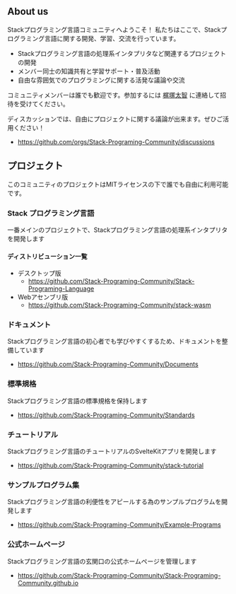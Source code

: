 ## About us

Stackプログラミング言語コミュニティへようこそ！
私たちはここで、Stackプログラミング言語に関する開発、学習、交流を行っています。

- Stackプログラミング言語の処理系インタプリタなど関連するプロジェクトの開発
- メンバー同士の知識共有と学習サポート・普及活動
- 自由な雰囲気でのプログラミングに関する活発な議論や交流

コミュニティメンバーは誰でも歓迎です。参加するには [梶塚太智](mailto://kajizukataichi@outlook.jp) に連絡して招待を受けてください。

ディスカッションでは、自由にプロジェクトに関する議論が出来ます。ぜひご活用ください！
- https://github.com/orgs/Stack-Programing-Community/discussions

## プロジェクト
このコミュニティのプロジェクトはMITライセンスの下で誰でも自由に利用可能です。
### Stack プログラミング言語
一番メインのプロジェクトで、Stackプログラミング言語の処理系インタプリタを開発します
#### ディストリビューション一覧
  - デスクトップ版
    - https://github.com/Stack-Programing-Community/Stack-Programing-Language
  - Webアセンブリ版
    - https://github.com/Stack-Programing-Community/stack-wasm

### ドキュメント
Stackプログラミング言語の初心者でも学びやすくするため、ドキュメントを整備しています
- https://github.com/Stack-Programing-Community/Documents

### 標準規格
Stackプログラミング言語の標準規格を保持します
- https://github.com/Stack-Programing-Community/Standards

### チュートリアル
Stackプログラミング言語のチュートリアルのSvelteKitアプリを開発します
- https://github.com/Stack-Programing-Community/stack-tutorial

### サンプルプログラム集
Stackプログラミング言語の利便性をアピールする為のサンプルプログラムを開発します
  - https://github.com/Stack-Programing-Community/Example-Programs

### 公式ホームページ
Stackプログラミング言語の玄関口の公式ホームページを管理します
  - https://github.com/Stack-Programing-Community/Stack-Programing-Community.github.io 

